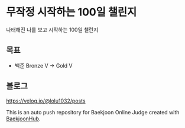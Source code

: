 # 무작정 시작하는 100일 챌린지
나태해진 나를 보고 시작하는 100일 챌린지
## 목표
- 백준 Bronze V -> Gold V

## 블로그
https://velog.io/@lolu1032/posts

This is an auto push repository for Baekjoon Online Judge created with [BaekjoonHub](https://github.com/BaekjoonHub/BaekjoonHub).

